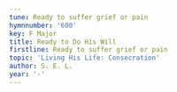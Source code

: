 ```yaml
---
tune: Ready to suffer grief or pain
hymnnumber: '600'
key: F Major
title: Ready to Do His Will
firstline: Ready to suffer grief or pain
topic: 'Living His Life: Consecration'
author: S. E. L.
year: '-'
---
```

